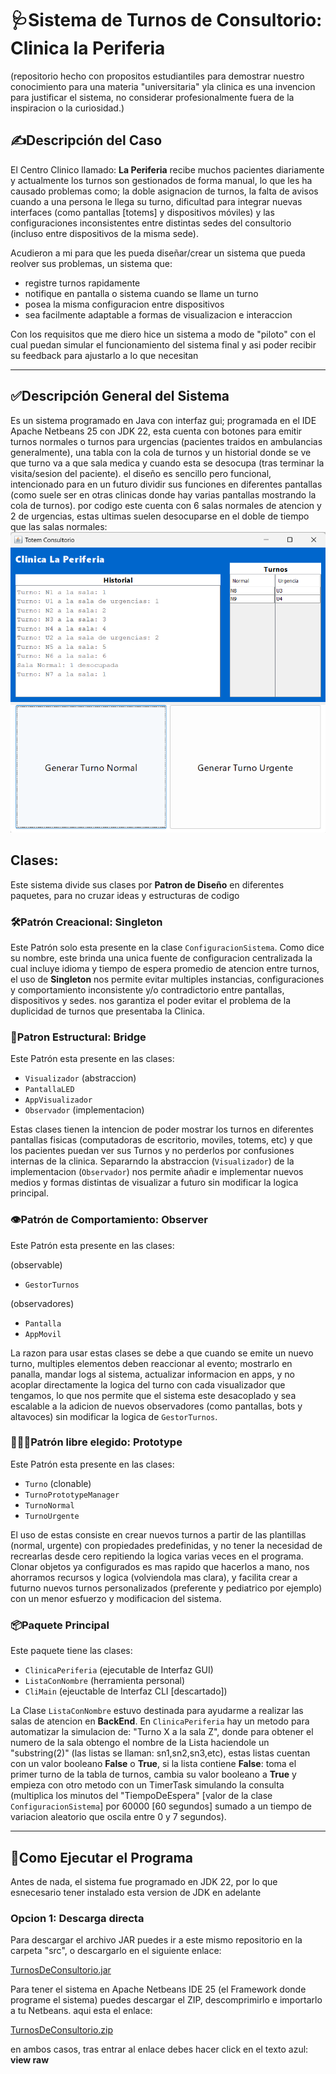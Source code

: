 # 🩺Sistema de Turnos de Consultorio: Clinica la Periferia
(repositorio hecho con propositos estudiantiles para demostrar nuestro conocimiento para una materia "universitaria" yla clinica es una invencion para justificar el sistema, no considerar profesionalmente fuera de la inspiracion o la curiosidad.)

## ✍️Descripción del Caso
El Centro Clinico llamado: **La Periferia** recibe muchos pacientes diariamente y actualmente los turnos son gestionados de forma manual, lo que les ha causado problemas como; la doble asignacion de turnos, la falta de avisos cuando a una persona le llega su turno, dificultad para integrar nuevas interfaces (como pantallas [totems] y dispositivos móviles) y las configuraciones inconsistentes entre distintas sedes del consultorio (incluso entre dispositivos de la misma sede).

Acudieron a mi para que les pueda diseñar/crear un sistema que pueda reolver sus problemas, un sistema que:
- registre turnos rapidamente
- notifique en pantalla o sistema cuando se llame un turno
- posea la misma configuracion entre dispositivos
- sea facilmente adaptable a formas de visualizacion e interaccion

Con los requisitos que me diero hice un sistema a modo de "piloto" con el cual puedan simular el funcionamiento del sistema final y asi poder recibir su feedback para ajustarlo a lo que necesitan


---
## ✅Descripción General del Sistema

Es un sistema programado en Java con interfaz gui; programada en el IDE Apache Netbeans 25 con JDK 22, esta cuenta con botones para emitir turnos normales o turnos para urgencias (pacientes traidos en ambulancias generalmente), una tabla con la cola de turnos y un historial donde se ve que turno va a que sala medica y cuando esta se desocupa (tras terminar la visita/sesion del paciente). el diseño es sencillo pero funcional, intencionado para en un futuro dividir sus funciones en diferentes pantallas (como suele ser en otras clinicas donde hay varias pantallas mostrando la cola de turnos). por codigo este cuenta con 6 salas normales de atencion y 2 de urgencias, estas ultimas suelen desocuparse en el doble de tiempo que las salas normales:
![img](img/image01.png)

## Clases:
Este sistema divide sus clases por **Patron de Diseño** en diferentes paquetes, para no cruzar ideas y estructuras de codigo

### 🛠️Patrón Creacional: Singleton
Este Patrón solo esta presente en la clase `ConfiguracionSistema`. Como dice su nombre, este brinda una unica fuente de configuracion centralizada la cual incluye idioma y tiempo de espera promedio de atencion entre turnos, el uso de **Singleton** nos permite evitar multiples instancias, configuraciones y comportamiento inconsistente y/o contradictorio entre pantallas, dispositivos y sedes. nos garantiza el poder evitar el problema de la duplicidad de turnos que presentaba la Clinica.

### 🌉Patron Estructural: Bridge
Este Patrón esta presente en las clases:
- `Visualizador` (abstraccion)
- `PantallaLED`
- `AppVisualizador`
- `Observador` (implementacion)

Estas clases tienen la intencion de poder mostrar los turnos en diferentes pantallas fisicas (computadoras de escritorio, moviles, totems, etc) y que los pacientes puedan ver sus Turnos y no perderlos por confusiones internas de la clinica. Separarndo la abstraccion (`Visualizador`) de la implementacion (`Observador`) nos permite añadir e implementar nuevos medios y formas distintas de visualizar a futuro sin modificar la logica principal.

### 👁️Patrón de Comportamiento: Observer
Este Patrón esta presente en las clases:

(observable)
- `GestorTurnos`

(observadores)
- `Pantalla`
- `AppMovil`

La razon para usar estas clases se debe a que cuando se emite un nuevo turno, multiples elementos deben reaccionar al evento; mostrarlo en panalla, mandar logs al sistema, actualizar informacion en apps, y no acoplar directamente la logica del turno con cada visualizador que tengamos, lo que nos permite que el sistema este desacoplado y sea escalable a la adicion de nuevos observadores (como pantallas, bots y altavoces) sin modificar la logica de `GestorTurnos`.

### 🧑‍🤝‍🧑Patrón libre elegido: Prototype
Este Patrón esta presente en las clases:
- `Turno` (clonable)
- `TurnoPrototypeManager`
- `TurnoNormal`
- `TurnoUrgente`

El uso de estas consiste en crear nuevos turnos a partir de las plantillas (normal, urgente) con propiedades predefinidas, y no tener la necesidad de recrearlas desde cero repitiendo la logica varias veces en el programa. Clonar objetos ya configurados es mas rapido que hacerlos a mano, nos ahorramos recursos y logica (volviendola mas clara), y facilita crear a futurno nuevos turnos personalizados (preferente y pediatrico por ejemplo) con un menor esfuerzo y modificacion del sistema.

### 📦Paquete Principal
Este paquete tiene las clases:
- `ClinicaPeriferia` (ejecutable de Interfaz GUI)
- `ListaConNombre` (herramienta personal)
- `CliMain` (ejeuctable de Interfaz CLI [descartado])

La Clase `ListaConNombre` estuvo destinada para ayudarme a realizar las salas de atencion en **BackEnd**. En `ClinicaPeriferia` hay un metodo para automatizar la simulacion de: "Turno X a la sala Z", donde para obtener el numero de la sala obtengo el nombre de la Lista haciendole un "substring(2)" (las listas se llaman: sn1,sn2,sn3,etc), estas listas cuentan con un valor booleano **False** o **True**, si la lista contiene **False**: toma el primer turno de la tabla de turnos, cambia su valor booleano a **True** y empieza con otro metodo con un TimerTask simulando la consulta (multiplica los minutos del "TiempoDeEspera" [valor de la clase `ConfiguracionSistema`] por 60000 [60 segundos] sumado a un tiempo de variacion aleatorio que oscila entre 0 y 7 segundos).

---
## 🤖Como Ejecutar el Programa
Antes de nada, el sistema fue programado en JDK 22, por lo que esnecesario tener instalado esta version de JDK en adelante

### Opcion 1: Descarga directa
Para descargar el archivo JAR puedes ir a este mismo repositorio en la carpeta "src", o descargarlo en el siguiente enlace:

[TurnosDeConsultorio.jar](src/TurnosDeConsultorio.jar)

Para tener el sistema en Apache Netbeans IDE 25 (el Framework donde programe el sistema) puedes descargar el ZIP, descomprimirlo e importarlo a tu Netbeans. aqui esta el enlace:

[TurnosDeConsultorio.zip](src/TurnosDeConsultorio.zip)
 
en ambos casos, tras entrar al enlace debes hacer click en el texto azul: **view raw**
